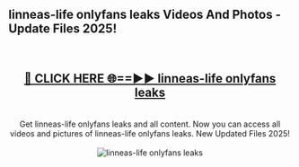 <h2>linneas-life onlyfans leaks Videos And Photos - Update Files 2025!</h2>
<br>
<div align="center">
<h2><a href="https://linkcuts.com/hfmhzwbr" rel="nofollow">🔴 CLICK HERE 🌐==►► linneas-life onlyfans leaks</a></h2>
<br>
Get linneas-life onlyfans leaks and all content. Now you can access all videos and pictures of linneas-life onlyfans leaks. New Updated Files 2025!
<br>
<br>
<a href="https://linkcuts.com/hfmhzwbr" rel="nofollow" data-target="animated-image.originalLink"><img src="https://i.ibb.co.com/WyWwxjT/player-gif2.gif" alt="linneas-life onlyfans leaks" style="max-width: 100%; display: inline-block;" data-target="animated-image.originalImage"></a>
</div>
<br>